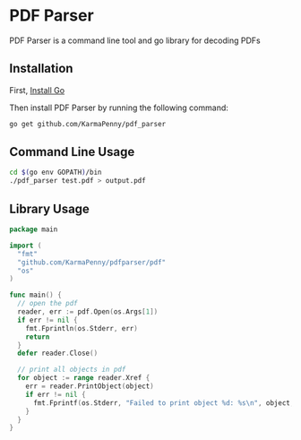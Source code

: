 # PDF Parser
PDF Parser is a command line tool and go library for decoding PDFs

## Installation
First, [Install Go](https://golang.org/doc/install#install)

Then install PDF Parser by running the following command:
```bash
go get github.com/KarmaPenny/pdf_parser
```

## Command Line Usage
```bash
cd $(go env GOPATH)/bin
./pdf_parser test.pdf > output.pdf
```

## Library Usage
```go
package main

import (
  "fmt"
  "github.com/KarmaPenny/pdfparser/pdf"
  "os"
)

func main() {
  // open the pdf
  reader, err := pdf.Open(os.Args[1])
  if err != nil {
    fmt.Fprintln(os.Stderr, err)
    return
  }
  defer reader.Close()

  // print all objects in pdf
  for object := range reader.Xref {
    err = reader.PrintObject(object)
    if err != nil {
      fmt.Fprintf(os.Stderr, "Failed to print object %d: %s\n", object, err)
    }
  }
}
```
